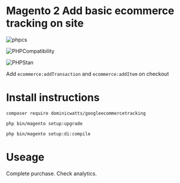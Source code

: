 # Magento 2 Add basic ecommerce tracking on site

![phpcs](https://github.com/DominicWatts/GoogleEcommerceTracking/workflows/phpcs/badge.svg)

![PHPCompatibility](https://github.com/DominicWatts/GoogleEcommerceTracking/workflows/PHPCompatibility/badge.svg)

![PHPStan](https://github.com/DominicWatts/GoogleEcommerceTracking/workflows/PHPStan/badge.svg)

Add `ecommerce:addTransaction` and `ecommerce:addItem` on checkout

# Install instructions #

`composer require dominicwatts/googleecommercetracking`

`php bin/magento setup:upgrade`

`php bin/magento setup:di:compile`

# Useage

Complete purchase. Check analytics.